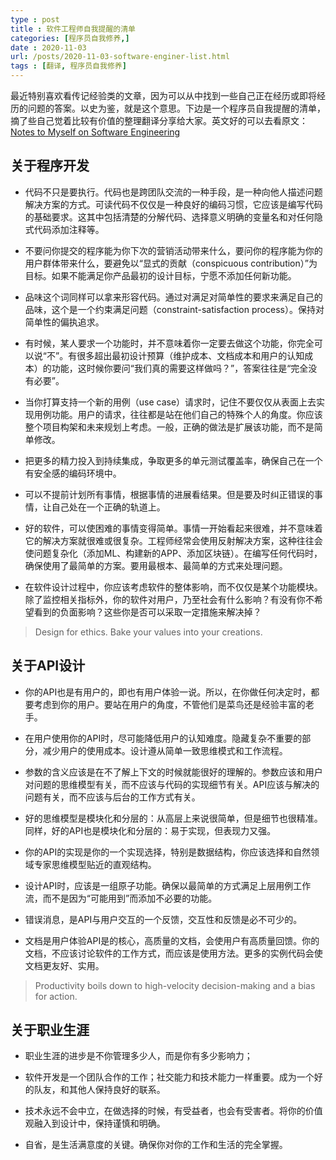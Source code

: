 ```yaml
---
type : post
title : 软件工程师自我提醒的清单
categories: [程序员自我修养,] 
date : 2020-11-03
url: /posts/2020-11-03-software-enginer-list.html 
tags : [翻译, 程序员自我修养]
---
```


最近特别喜欢看传记经验类的文章，因为可以从中找到一些自己正在经历或即将经历的问题的答案。以史为鉴，就是这个意思。下边是一个程序员自我提醒的清单，摘了些自己觉着比较有价值的整理翻译分享给大家。英文好的可以去看原文：[Notes to Myself on Software Engineering](https://medium.com/s/story/notes-to-myself-on-software-engineering-c890f16f4e4d)


## 关于程序开发

- 代码不只是要执行。代码也是跨团队交流的一种手段，是一种向他人描述问题解决方案的方式。可读代码不仅仅是一种良好的编码习惯，它应该是编写代码的基础要求。这其中包括清楚的分解代码、选择意义明确的变量名和对任何隐式代码添加注释等。

- 不要问你提交的程序能为你下次的营销活动带来什么，要问你的程序能为你的用户群体带来什么，要避免以“显式的贡献（conspicuous contribution）”为目标。如果不能满足你产品最初的设计目标，宁愿不添加任何新功能。

- 品味这个词同样可以拿来形容代码。通过对满足对简单性的要求来满足自己的品味，这个是一个约束满足问题（constraint-satisfaction process）。保持对简单性的偏执追求。

- 有时候，某人要求一个功能时，并不意味着你一定要去做这个功能，你完全可以说“不”。有很多超出最初设计预算（维护成本、文档成本和用户的认知成本）的功能，这时候你要问“我们真的需要这样做吗？”，答案往往是“完全没有必要”。
  
- 当你打算支持一个新的用例（use case）请求时，记住不要仅仅从表面上去实现用例功能。用户的请求，往往都是站在他们自己的特殊个人的角度。你应该整个项目构架和未来规划上考虑。一般，正确的做法是扩展该功能，而不是简单修改。
  
- 把更多的精力投入到持续集成，争取更多的单元测试覆盖率，确保自己在一个有安全感的编码环境中。
  
- 可以不提前计划所有事情，根据事情的进展看结果。但是要及时纠正错误的事情，让自己处在一个正确的轨道上。

- 好的软件，可以使困难的事情变得简单。事情一开始看起来很难，并不意味着它的解决方案就很难或很复杂。工程师经常会使用反射解决方案，这种往往会使问题复杂化（添加ML、构建新的APP、添加区块链）。在编写任何代码时，确保使用了最简单的方案。要用最根本、最简单的方式来处理问题。

- 在软件设计过程中，你应该考虑软件的整体影响，而不仅仅是某个功能模块。除了监控相关指标外，你的软件对用户，乃至社会有什么影响？有没有你不希望看到的负面影响？这些你是否可以采取一定措施来解决掉？

> Design for ethics. Bake your values into your creations.


## 关于API设计

- 你的API也是有用户的，即也有用户体验一说。所以，在你做任何决定时，都要考虑到你的用户。要站在用户的角度，不管他们是菜鸟还是经验丰富的老手。

- 在用户使用你的API时，尽可能降低用户的认知难度。隐藏复杂不重要的部分，减少用户的使用成本。设计遵从简单一致思维模式和工作流程。

- 参数的含义应该是在不了解上下文的时候就能很好的理解的。参数应该和用户对问题的思维模型有关，而不应该与代码的实现细节有关。API应该与解决的问题有关，而不应该与后台的工作方式有关。

- 好的思维模型是模块化和分层的：从高层上来说很简单，但是细节也很精准。同样，好的API也是模块化和分层的：易于实现，但表现力又强。

- 你的API的实现是你的一个实现选择，特别是数据结构，你应该选择和自然领域专家思维模型贴近的直观结构。

- 设计API时，应该是一组原子功能。确保以最简单的方式满足上层用例工作流，而不是因为“可能用到”而添加不必要的功能。

- 错误消息，是API与用户交互的一个反馈，交互性和反馈是必不可少的。

- 文档是用户体验API是的核心，高质量的文档，会使用户有高质量回馈。你的文档，不应该讨论软件的工作方式，而应该是使用方法。更多的实例代码会使文档更友好、实用。

> Productivity boils down to high-velocity decision-making and a bias for action.


## 关于职业生涯

- 职业生涯的进步是不你管理多少人，而是你有多少影响力；
  
- 软件开发是一个团队合作的工作；社交能力和技术能力一样重要。成为一个好的队友，和其他人保持良好的联系。

- 技术永远不会中立，在做选择的时候，有受益者，也会有受害者。将你的价值观融入到设计中，保持谨慎和明确。

- 自省，是生活满意度的关键。确保你对你的工作和生活的完全掌握。
